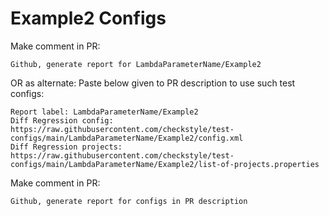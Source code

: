 # Example2 Configs
Make comment in PR:
```
Github, generate report for LambdaParameterName/Example2
```
OR as alternate:
Paste below given to PR description to use such test configs:
```
Report label: LambdaParameterName/Example2
Diff Regression config: https://raw.githubusercontent.com/checkstyle/test-configs/main/LambdaParameterName/Example2/config.xml
Diff Regression projects: https://raw.githubusercontent.com/checkstyle/test-configs/main/LambdaParameterName/Example2/list-of-projects.properties
```
Make comment in PR:
```
Github, generate report for configs in PR description
```
